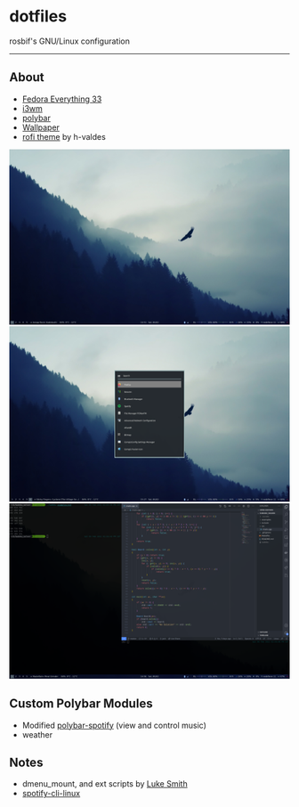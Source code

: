 # dotfiles

rosbif's GNU/Linux configuration

---

## About

- [Fedora Everything 33](https://alt.fedoraproject.org/en/)
- [i3wm](https://i3wm.org/)
- [polybar](https://github.com/polybar/polybar)
- [Wallpaper](https://www.wallpaperup.com/196200/nature_mountain_eagle_fog_landscape_ultrahd_4k_wallpaper.html)
- [rofi theme](https://github.com/h-valdes/dotfiles) by h-valdes

![ss1](https://raw.githubusercontent.com/therosbif/dotfiles/main/Screenshots/Screenshot1.png)
![ss2](https://raw.githubusercontent.com/therosbif/dotfiles/main/Screenshots/Screenshot2.png)
![ss3](https://raw.githubusercontent.com/therosbif/dotfiles/main/Screenshots/Screenshot3.png)

## Custom Polybar Modules

- Modified [polybar-spotify](https://github.com/Jvanrhijn/polybar-spotify) (view and control music)
- weather

## Notes

- dmenu_mount, and ext scripts by [Luke Smith](https://github.com/LukeSmithxyz/voidrice)
- [spotify-cli-linux](https://github.com/pwittchen/spotify-cli-linux)
